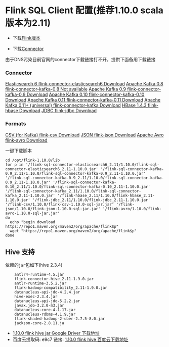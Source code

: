 # Flink SQL Client 配置(推荐1.10.0 scala 版本为2.11)

- 下载[Flink版本](https://flink.apache.org/downloads.html)

- 下载[Connector](https://ci.apache.org/projects/flink/flink-docs-stable/dev/table/connect.html)

由于DNS污染目前官网的connector下载链接打不开，提供下面备用下载链接


### Connector

[Elasticsearch	6	flink-connector-elasticsearch6	Download](https://repo1.maven.org/maven2/org/apache/flink/flink-sql-connector-elasticsearch6_2.11/1.10.0/flink-sql-connector-elasticsearch6_2.11-1.10.0.jar)
[Apache Kafka	0.8	flink-connector-kafka-0.8	Not available](#)
[Apache Kafka	0.9	flink-connector-kafka-0.9	Download](https://repo1.maven.org/maven2/org/apache/flink/flink-sql-connector-kafka-0.9_2.11/1.10.0/flink-sql-connector-kafka-0.9_2.11-1.10.0.jar)
[Apache Kafka	0.10	flink-connector-kafka-0.10	Download](https://repo1.maven.org/maven2/org/apache/flink/flink-sql-connector-kafka-0.9_2.11/1.10.0/flink-sql-connector-kafka-0.9_2.11-1.10.0.jar)
[Apache Kafka	0.11	flink-connector-kafka-0.11	Download](https://repo1.maven.org/maven2/org/apache/flink/flink-sql-connector-kafka-0.10_2.11/1.10.0/flink-sql-connector-kafka-0.10_2.11-1.10.0.jar)
[Apache Kafka	0.11+ (universal)	flink-connector-kafka	Download](https://repo1.maven.org/maven2/org/apache/flink/flink-sql-connector-kafka_2.11/1.10.0/flink-sql-connector-kafka_2.11-1.10.0.jar)
[HBase	1.4.3	flink-hbase	Download](https://repo1.maven.org/maven2/org/apache/flink/flink-hbase_2.11/1.10.0/flink-hbase_2.11-1.10.0.jar)
[JDBC	 	flink-jdbc	Download](https://repo1.maven.org/maven2/org/apache/flink/flink-jdbc_2.11/1.10.0/flink-jdbc_2.11-1.10.0.jar)

### Formats

[CSV (for Kafka)	flink-csv	Download](https://repo1.maven.org/maven2/org/apache/flink/flink-csv/1.10.0/flink-csv-1.10.0-sql-jar.jar)
[JSON	flink-json	Download](https://repo1.maven.org/maven2/org/apache/flink/flink-json/1.10.0/flink-json-1.10.0-sql-jar.jar)
[Apache Avro	flink-avro	Download](https://repo1.maven.org/maven2/org/apache/flink/flink-avro/1.10.0/flink-avro-1.10.0-sql-jar.jar)

一键下载脚本

    cd /opt/flink-1.10.0/lib
    for p in '/flink-sql-connector-elasticsearch6_2.11/1.10.0/flink-sql-connector-elasticsearch6_2.11-1.10.0.jar' '/flink-sql-connector-kafka-0.9_2.11/1.10.0/flink-sql-connector-kafka-0.9_2.11-1.10.0.jar' '/flink-sql-connector-kafka-0.9_2.11/1.10.0/flink-sql-connector-kafka-0.9_2.11-1.10.0.jar' '/flink-sql-connector-kafka-0.10_2.11/1.10.0/flink-sql-connector-kafka-0.10_2.11-1.10.0.jar' '/flink-sql-connector-kafka_2.11/1.10.0/flink-sql-connector-kafka_2.11-1.10.0.jar' '/flink-hbase_2.11/1.10.0/flink-hbase_2.11-1.10.0.jar' '/flink-jdbc_2.11/1.10.0/flink-jdbc_2.11-1.10.0.jar' '/flink-csv/1.10.0/flink-csv-1.10.0-sql-jar.jar' '/flink-json/1.10.0/flink-json-1.10.0-sql-jar.jar' '/flink-avro/1.10.0/flink-avro-1.10.0-sql-jar.jar'
    do
      echo "begin download https://repo1.maven.org/maven2/org/apache/flink$p"
      wget "https://repo1.maven.org/maven2/org/apache/flink$p"
    done

## Hive 支持

依赖的`jar`包如下(hive 2.3.4)

		antlr4-runtime-4.5.jar        
		flink-connector-hive_2.11-1.9.0.jar
		antlr-runtime-3.5.2.jar        
		flink-hadoop-compatibility_2.11-1.9.0.jar
		datanucleus-api-jdo-4.2.4.jar  
		hive-exec-2.3.4.jar
		datanucleus-api-jdo-5.2.2.jar 
		javax.jdo-3.2.0-m3.jar
		datanucleus-core-4.1.17.jar   
		datanucleus-rdbms-4.1.9.jar    
		flink-shaded-hadoop-2-uber-2.7.5-8.0.jar
		jackson-core-2.8.11.ja

- [1.10.0 flink hive jar Google Driver 下载地址](https://drive.google.com/file/d/1hRit-IsX7zvkHloUg5S36czWKvpBgBtN/view?usp=sharing)
- 百度云提取码: e9c7 链接:  [1.10.0 flink hive 百度云下载地址](https://pan.baidu.com/s/1WFH4T7AiV31PrptTRTqzJA)

